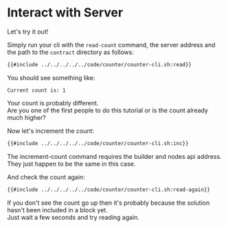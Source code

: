 # Interact with Server
Let's try it out!

Simply run your cli with the `read-count` command, the server address and the path to the `contract` directory as follows:
```bash
{{#include ../../../../../code/counter/counter-cli.sh:read}}
```
You should see something like:
```
Current count is: 1
```
Your count is probably different. \
Are you one of the first people to do this tutorial or is the count already much higher?

Now let's increment the count:
```bash
{{#include ../../../../../code/counter/counter-cli.sh:inc}}
```
The increment-count command requires the builder and nodes api address. They just happen to be the same in this case.

And check the count again:
```bash
{{#include ../../../../../code/counter/counter-cli.sh:read-again}}
```
If you don't see the count go up then it's probably because the solution hasn't been included in a block yet. \
Just wait a few seconds and try reading again.